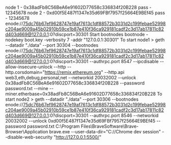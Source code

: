 node 1 - 0x38adFb8C56BeA6e91602D77658c336834f20B228
pass - 12345678
node 2 - 0xd00f5E487f1347e35d69FBf7957f25664E9BEf45
pass - 12345678
enode://75dc76b67ef9628747e19af7613c1df88572b3031d2c199febae52998c204ae9009a45b02910b59ce1b87e410f36ca929181cadf2c3d17ab17811c82d403d669@127.0.0.1:0?discport=30301
Start bootnodes
bootnode -nodekey boot.key -verbosity 7 -addr "127.0.0.1:30301"
To start node1 > 
geth --datadir "./data"  --port 30304 --bootnodes enode://75dc76b67ef9628747e19af7613c1df88572b3031d2c199febae52998c204ae9009a45b02910b59ce1b87e410f36ca929181cadf2c3d17ab17811c82d403d669@127.0.0.1:0?discport=30301 --authrpc.port 8547 --ipcdisable --allow-insecure-unlock  --http --http.corsdomain="https://remix.ethereum.org" --http.api web3,eth,debug,personal,net --networkid 20032002 --unlock 0x38adFb8C56BeA6e91602D77658c336834f20B228 --password password.txt  --mine --miner.etherbase=0x38adFb8C56BeA6e91602D77658c336834f20B228
To start node2 > 
geth --datadir "./data"  --port 30306 --bootnodes enode://75dc76b67ef9628747e19af7613c1df88572b3031d2c199febae52998c204ae9009a45b02910b59ce1b87e410f36ca929181cadf2c3d17ab17811c82d403d669@127.0.0.1:0?discport=30301  --authrpc.port 8546 --networkid 20032002 --unlock 0xd00f5E487f1347e35d69FBf7957f25664E9BEf45 --password password.txt
C:\Program Files\BraveSoftware\Brave-Browser\Application
brave.exe --user-data-dir="C://Chrome dev session" --disable-web-security "http://127.0.0.1:5500/"
